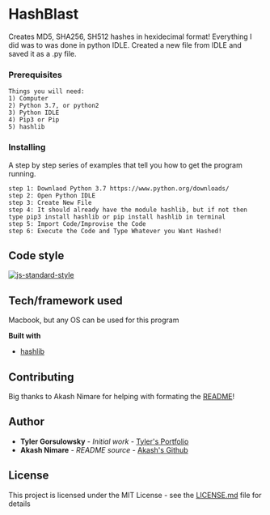 # HashBlast

Creates MD5, SHA256, SH512 hashes in hexidecimal format! Everything I did was to was done in python IDLE. Created a new file from IDLE and saved it as a .py file.

### Prerequisites
```
Things you will need:
1) Computer
2) Python 3.7, or python2
3) Python IDLE
4) Pip3 or Pip
5) hashlib

```

### Installing

A step by step series of examples that tell you how to get the program running.

```
step 1: Downlaod Python 3.7 https://www.python.org/downloads/
step 2: Open Python IDLE
step 3: Create New File
step 4: It should already have the module hashlib, but if not then type pip3 install hashlib or pip install hashlib in terminal
step 5: Import Code/Improvise the Code
step 6: Execute the Code and Type Whatever you Want Hashed!
```

## Code style

[![js-standard-style](https://img.shields.io/badge/code%20style-standard-brightgreen.svg?style=flat)](https://github.com/feross/standard)

## Tech/framework used
Macbook, but any OS can be used for this program

<b>Built with</b>
- [hashlib](https://docs.python.org/2/library/hashlib.html)

## Contributing

Big thanks to Akash Nimare for helping with formating the [README](https://medium.com/@meakaakka/a-beginners-guide-to-writing-a-kickass-readme-7ac01da88ab3)!


## Author

* **Tyler Gorsulowsky** - *Initial work* - [Tyler's Portfolio](https://github.com/TylersPortfolio)
* **Akash Nimare** - *README source* - [Akash's Github](https://github.com/akashnimare)


## License

This project is licensed under the MIT License - see the [LICENSE.md](LICENSE.md) file for details

